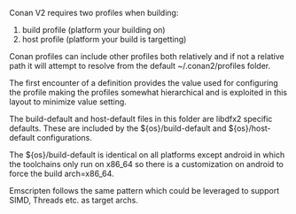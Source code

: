 
Conan V2 requires two profiles when building:

1. build profile (platform your building on)
2. host profile (platform your build is targetting)

Conan profiles can include other profiles both relatively and
if not a relative path it will attempt to resolve from the
default ~/.conan2/profiles folder.

The first encounter of a definition provides the value
used for configuring the profile making the profiles
somewhat hierarchical and is exploited in this
layout to minimize value setting.

The build-default and host-default files in this folder
are libdfx2 specific defaults. These are included by the
${os}/build-default and ${os}/host-default configurations.

The ${os}/build-default is identical on all platforms
except android in which the toolchains only run on x86_64
so there is a customization on android to force the
build arch=x86_64.

Emscripten follows the same pattern which could be leveraged
to support SIMD, Threads etc. as target archs.